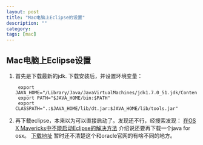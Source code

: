 ```yaml
---
layout: post
title: "Mac电脑上Eclipse的设置"
description: ""
category:
tags: [mac]
---
```


## Mac电脑上Eclipse设置

1. 首先是下载最新的jdk. 下载安装后，并设置环境变量：

		export JAVA_HOME="/Library/Java/JavaVirtualMachines/jdk1.7.0_51.jdk/Contents/Home/"
		export PATH="$JAVA_HOME/bin:$PATH"
		export CLASSPATH=".:$JAVA_HOME/lib/dt.jar:$JAVA_HOME/lib/tools.jar"

2. 再下载eclipse，本来以为可以直接启动了。发现还不行，经搜索发现：
[在OS X Mavericks中不能启动Eclipse的解决方法](http://blog.csdn.net/qysh123/article/details/16930143) 介绍说还要再下载一个java for osx。
[下载地址](http://support.apple.com/kb/DL1572?viewlocale=en_US&locale=en_US)
暂时还不清楚这个和oracle官网的有啥不同的地方。
